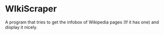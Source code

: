 # WIkiScraper
A program that tries to get the infobox of Wikipedia pages (If it has one) and display it nicely.
